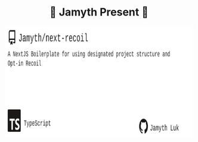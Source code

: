 <!-- built at 6/11/2024, 1:17:09 PM -->
<h1 align="center">
🎉 Jamyth Present 🎉
</h1>
<p align="center">
    <a href="https://github.com/Jamyth/next-recoil">
        <img width="1000" height="300" src="./readme.svg" />
    </a>
</p>